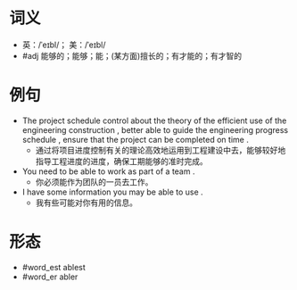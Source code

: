 # 词义
- 英：/ˈeɪbl/； 美：/ˈeɪbl/
- #adj 能够的；能够；能；(某方面)擅长的；有才能的；有才智的
# 例句
- The project schedule control about the theory of the efficient use of the engineering construction , better able to guide the engineering progress schedule , ensure that the project can be completed on time .
	- 通过将项目进度控制有关的理论高效地运用到工程建设中去，能够较好地指导工程进度的进度，确保工期能够的准时完成。
- You need to be able to work as part of a team .
	- 你必须能作为团队的一员去工作。
- I have some information you may be able to use .
	- 我有些可能对你有用的信息。
# 形态
- #word_est ablest
- #word_er abler
